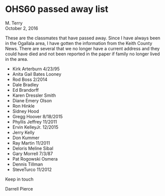 # OHS60 passed away list
M. Terry  
October 2, 2016  



These are the classmates that have passed away.  Since I have always been in the Ogallala area, I have gotten the information from the Keith County News.  There are several that we no longer have a current address and they could have died and not been reported in the paper if family no longer lived in the area.
 
* Kirk Arterburn     4/23/95
* Anita Gail Bates Looney
* Rod Boss    2/2014
* Dale Bradley
* Ed Brandorff
* Karen Dressler Smith
* Diane Emery Olson
* Ron Hinkle
* Sidney Hood
* Gregg Hoover      8/18/2015
* Phyllis Jeffrey      11/2011
* Ervin KelleyJr.        12/2015
* Jerry Kelly
* Don Kummer
* Ray Martin        11/2011
* Deloris Meline Sibal
* Gary Morrell    7/3/87
* Pat Rogowski Osmera
* Dennis Tillman
* SteveTurco          11/2012
 
Keep in touch
 
Darrell Pierce
